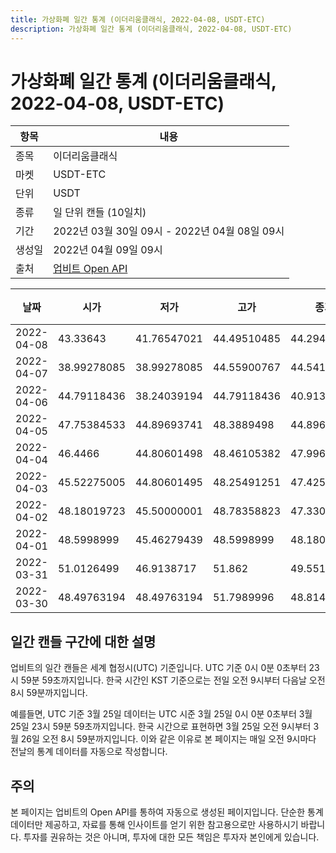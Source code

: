 ```yaml
---
title: 가상화폐 일간 통계 (이더리움클래식, 2022-04-08, USDT-ETC)
description: 가상화폐 일간 통계 (이더리움클래식, 2022-04-08, USDT-ETC)
---
```



가상화폐 일간 통계 (이더리움클래식, 2022-04-08, USDT-ETC)
===

|항목|내용|
|--|--|
|종목|이더리움클래식|
|마켓|USDT-ETC|
|단위|USDT|
|종류|일 단위 캔들 (10일치)|
|기간|2022년 03월 30일 09시 - 2022년 04월 08일 09시|
|생성일|2022년 04월 09일 09시|
|출처|[업비트 Open API](https://docs.upbit.com)|


|날짜|시가|저가|고가|종가|비고|
|--|--|--|--|--|--|
|2022-04-08|43.33643|41.76547021|44.49510485|44.29442425|    |
|2022-04-07|38.99278085|38.99278085|44.55900767|44.541|    |
|2022-04-06|44.79118436|38.24039194|44.79118436|40.91344984|    |
|2022-04-05|47.75384533|44.89693741|48.3889498|44.89693741|    |
|2022-04-04|46.4466|44.80601498|48.46105382|47.99679968|    |
|2022-04-03|45.52275005|44.80601495|48.25491251|47.425|    |
|2022-04-02|48.18019723|45.50000001|48.78358823|47.33088543|    |
|2022-04-01|48.5998999|45.46279439|48.5998999|48.18019723|    |
|2022-03-31|51.0126499|46.9138717|51.862|49.55162181|    |
|2022-03-30|48.49763194|48.49763194|51.7989996|48.81420503|    |


일간 캔들 구간에 대한 설명
---


업비트의 일간 캔들은 세계 협정시(UTC) 기준입니다. 
UTC 기준 0시 0분 0초부터 23시 59분 59초까지입니다. 
한국 시간인 KST 기준으로는 전일 오전 9시부터 다음날 오전 8시 59분까지입니다. 


예를들면, UTC 기준 3월 25일 데이터는 UTC 시준 3월 25일 0시 0분 0초부터 3월 25일 23시 59분 59초까지입니다. 
한국 시간으로 표현하면 3월 25일 오전 9시부터 3월 26일 오전 8시 59분까지입니다. 
이와 같은 이유로 본 페이지는 매일 오전 9시마다 전날의 통계 데이터를 자동으로 작성합니다. 


주의
---


본 페이지는 업비트의 Open API를 통하여 자동으로 생성된 페이지입니다. 
단순한 통계 데이터만 제공하고, 자료를 통해 인사이트를 얻기 위한 참고용으로만 사용하시기 바랍니다. 
투자를 권유하는 것은 아니며, 투자에 대한 모든 책임은 투자자 본인에게 있습니다. 
